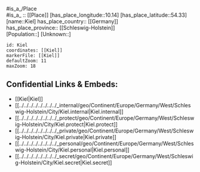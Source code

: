 ﻿---
location: [54.33,10.14] 
mapzoom: [7,12] 
mapmarker: city 
type: City
tags:
- geo/City


SpocWebEntityId: 31419
isDeleted: false
confidential: public

---
#is_a_/Place  
#is_a_ :: [[Place]] 
[has_place_longitude::10.14] 
[has_place_latitude::54.33] 
[name::Kiel] 
has_place_country:: [[Germany]]  
has_place_province:: [[Schleswig-Holstein]]  
[Population::] 
[Unknown::] 


```leaflet
id: Kiel
coordinates: [[Kiel]] 
markerFile: [[Kiel]] 
defaultZoom: 11 
maxZoom: 18
```


## Confidential Links & Embeds: 
- [[Kiel|Kiel]]  
- [[../../../../../../../../_internal/geo/Continent/Europe/Germany/West/Schleswig-Holstein/City/Kiel.internal|Kiel.internal]] 
- [[../../../../../../../../_protect/geo/Continent/Europe/Germany/West/Schleswig-Holstein/City/Kiel.protect|Kiel.protect]] 
- [[../../../../../../../../_private/geo/Continent/Europe/Germany/West/Schleswig-Holstein/City/Kiel.private|Kiel.private]] 
- [[../../../../../../../../_personal/geo/Continent/Europe/Germany/West/Schleswig-Holstein/City/Kiel.personal|Kiel.personal]] 
- [[../../../../../../../../_secret/geo/Continent/Europe/Germany/West/Schleswig-Holstein/City/Kiel.secret|Kiel.secret]] 
